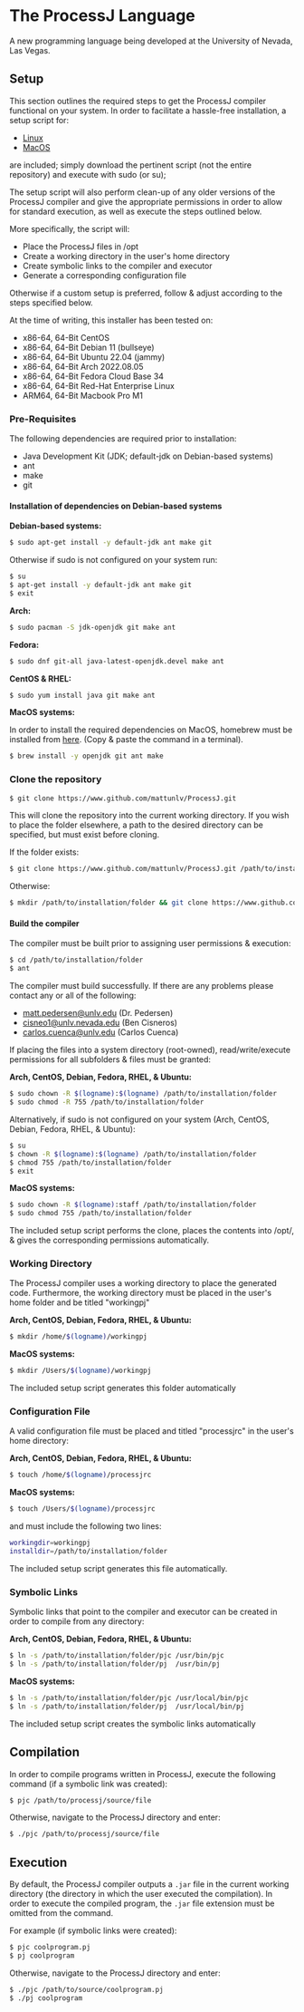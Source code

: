 # The ProcessJ Language

A new programming language being developed at the University of Nevada, Las Vegas.

## Setup

This section outlines the required steps to get the ProcessJ compiler functional on your system.
In order to facilitate a hassle-free installation, a setup script for:

- [Linux](https://github.com/mattunlv/ProcessJ/blob/main/setup.sh)
- [MacOS](https://github.com/mattunlv/ProcessJ/blob/main/macos_setup.sh)

are included; simply download the pertinent script (not the entire repository) and execute with sudo (or su);

The setup script will also perform clean-up of any older versions of the ProcessJ compiler and give the
appropriate permissions in order to allow for standard execution, as well as execute the steps outlined
below.

More specifically, the script will:

- Place the ProcessJ files in /opt
- Create a working directory in the user's home directory
- Create symbolic links to the compiler and executor
- Generate a corresponding configuration file

Otherwise if a custom setup is preferred, follow & adjust according to the steps specified below.

At the time of writing, this installer has been tested on:

- x86-64, 64-Bit CentOS
- x86-64, 64-Bit Debian 11 (bullseye)
- x86-64, 64-Bit Ubuntu 22.04 (jammy)
- x86-64, 64-Bit Arch 2022.08.05
- x86-64, 64-Bit Fedora Cloud Base 34
- x86-64, 64-Bit Red-Hat Enterprise Linux
- ARM64,  64-Bit Macbook Pro M1


### Pre-Requisites

The following dependencies are required prior to installation:

- Java Development Kit (JDK; default-jdk on Debian-based systems)
- ant
- make
- git

#### Installation of dependencies on Debian-based systems

**Debian-based systems:**

```bash
$ sudo apt-get install -y default-jdk ant make git
```

Otherwise if sudo is not configured on your system run:

```bash
$ su
$ apt-get install -y default-jdk ant make git
$ exit
```

**Arch:**

```bash
$ sudo pacman -S jdk-openjdk git make ant
```

**Fedora:**

```bash
$ sudo dnf git-all java-latest-openjdk.devel make ant
```

**CentOS & RHEL:**

```bash
$ sudo yum install java git make ant
```

**MacOS systems:**

In order to install the required dependencies on MacOS, homebrew must be installed from [here](https://brew.sh).
(Copy & paste the command in a terminal).

```bash
$ brew install -y openjdk git ant make
```

### Clone the repository

```bash
$ git clone https://www.github.com/mattunlv/ProcessJ.git
```
This will clone the repository into the current working directory. If you wish to place the folder elsewhere,
a path to the desired directory can be specified, but must exist before cloning.

If the folder exists:

```bash
$ git clone https://www.github.com/mattunlv/ProcessJ.git /path/to/installation/folder
```

Otherwise:

```bash
$ mkdir /path/to/installation/folder && git clone https://www.github.com/mattunlv/ProcessJ.git /path/to/installation/folder
```

#### Build the compiler

The compiler must be built prior to assigning user permissions & execution:

```bash
$ cd /path/to/installation/folder
$ ant
```

The compiler must build successfully. If there are any problems please contact any or all of the following:

- matt.pedersen@unlv.edu (Dr. Pedersen)
- cisneo1@unlv.nevada.edu (Ben Cisneros)
- carlos.cuenca@unlv.edu (Carlos Cuenca)

If placing the files into a system directory (root-owned), read/write/execute permissions for all subfolders & files
must be granted:

**Arch, CentOS, Debian, Fedora, RHEL, & Ubuntu:**

```bash
$ sudo chown -R $(logname):$(logname) /path/to/installation/folder
$ sudo chmod -R 755 /path/to/installation/folder
```

Alternatively, if sudo is not configured on your system (Arch, CentOS, Debian, Fedora, RHEL, & Ubuntu):

```bash
$ su
$ chown -R $(logname):$(logname) /path/to/installation/folder
$ chmod 755 /path/to/installation/folder
$ exit
```

**MacOS systems:**

```bash
$ sudo chown -R $(logname):staff /path/to/installation/folder
$ sudo chmod 755 /path/to/installation/folder
```

The included setup script performs the clone, places the contents into /opt/, & gives the corresponding permissions automatically.

### Working Directory

The ProcessJ compiler uses a working directory to place the generated code. Furthermore, the working directory 
must be placed in the user's home folder and be titled "workingpj"

**Arch, CentOS, Debian, Fedora, RHEL, & Ubuntu:**

```bash
$ mkdir /home/$(logname)/workingpj
```

**MacOS systems:**

```bash
$ mkdir /Users/$(logname)/workingpj
```

The included setup script generates this folder automatically

### Configuration File

A valid configuration file must be placed and titled "processjrc" in the user's home directory:

**Arch, CentOS, Debian, Fedora, RHEL, & Ubuntu:**

```bash
$ touch /home/$(logname)/processjrc
```

**MacOS systems:**

```bash
$ touch /Users/$(logname)/processjrc
```

and must include the following two lines:

```bash
workingdir=workingpj
installdir=/path/to/installation/folder
```

The included setup script generates this file automatically.

### Symbolic Links

Symbolic links that point to the compiler and executor can be created in order to compile from any directory:

**Arch, CentOS, Debian, Fedora, RHEL, & Ubuntu:**

```bash
$ ln -s /path/to/installation/folder/pjc /usr/bin/pjc
$ ln -s /path/to/installation/folder/pj  /usr/bin/pj
```

**MacOS systems:**

```bash
$ ln -s /path/to/installation/folder/pjc /usr/local/bin/pjc
$ ln -s /path/to/installation/folder/pj  /usr/local/bin/pj
```

The included setup script creates the symbolic links automatically

## Compilation

In order to compile programs written in ProcessJ, execute the following command (if a symbolic link was created):

```bash
$ pjc /path/to/processj/source/file
```

Otherwise, navigate to the ProcessJ directory and enter:

```bash
$ ./pjc /path/to/processj/source/file
```

## Execution

By default, the ProcessJ compiler outputs a `.jar` file in the current working directory (the directory in which the user executed the compilation).
In order to execute the compiled program, the `.jar` file extension must be omitted from the command.

For example (if symbolic links were created):

```bash
$ pjc coolprogram.pj
$ pj coolprogram
```

Otherwise, navigate to the ProcessJ directory and enter:

```bash
$ ./pjc /path/to/source/coolprogram.pj
$ ./pj coolprogram
```

